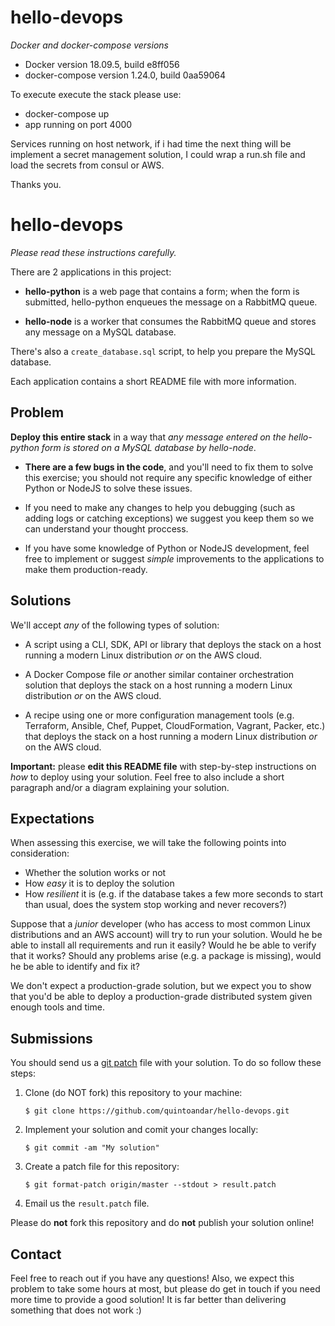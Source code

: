 # hello-devops
_Docker and docker-compose versions_
* Docker version 18.09.5, build e8ff056
* docker-compose version 1.24.0, build 0aa59064

To execute execute the stack please use:
 - docker-compose up
 - app running on port 4000

Services running on host network, if i had time the next thing will be implement a secret management solution, I could wrap a run.sh file and load the secrets from consul or AWS.

Thanks you.




# hello-devops

_Please read these instructions carefully._

There are 2 applications in this project:

* **hello-python** is a web page that contains a form; when the form is submitted, hello-python enqueues the message on a RabbitMQ queue.

* **hello-node** is a worker that consumes the RabbitMQ queue and stores any message on a MySQL database.

There's also a `create_database.sql` script, to help you prepare the MySQL database.

Each application contains a short README file with more information.

## Problem

**Deploy this entire stack** in a way that _any message entered on the hello-python form is stored on a MySQL database by hello-node_.

* **There are a few bugs in the code**, and you'll need to fix them to solve this exercise; you should not require any specific knowledge of either Python or NodeJS to solve these issues.

* If you need to make any changes to help you debugging (such as adding logs or catching exceptions) we suggest you keep them so we can understand your thought proccess.

* If you have some knowledge of Python or NodeJS development, feel free to implement or suggest _simple_ improvements to the applications to make them production-ready.

## Solutions

We'll accept _any_ of the following types of solution:

* A script using a CLI, SDK, API or library that deploys the stack on a host running a modern Linux distribution _or_ on the AWS cloud.

* A Docker Compose file _or_ another similar container orchestration solution that deploys the stack on a host running a modern Linux distribution _or_ on the AWS cloud.

* A recipe using one or more configuration management tools (e.g. Terraform, Ansible, Chef, Puppet, CloudFormation, Vagrant, Packer, etc.) that deploys the stack on a host running a modern Linux distribution _or_ on the AWS cloud.

**Important:** please **edit this README file** with step-by-step instructions on _how_ to deploy using your solution. Feel free to also include a short paragraph and/or a diagram explaining your solution.

## Expectations

When assessing this exercise, we will take the following points into consideration:

* Whether the solution works or not
* How _easy_ it is to deploy the solution
* How _resilient_ it is (e.g. if the database takes a few more seconds to start than usual, does the system stop working and never recovers?)

Suppose that a _junior_ developer (who has access to most common Linux distributions and an AWS account) will try to run your solution. Would he be able to install all requirements and run it easily? Would he be able to verify that it works? Should any problems arise (e.g. a package is missing), would he be able to identify and fix it?

We don't expect a production-grade solution, but we expect you to show that you'd be able to deploy a production-grade distributed system given enough tools and time.

## Submissions

You should send us a [git patch](https://git-scm.com/docs/git-format-patch) file with your solution. To do so follow these steps:

1.  Clone (do NOT fork) this repository to your machine:

        $ git clone https://github.com/quintoandar/hello-devops.git

2.  Implement your solution and comit your changes locally:

        $ git commit -am "My solution"

3.  Create a patch file for this repository:

        $ git format-patch origin/master --stdout > result.patch

4.  Email us the `result.patch` file.

Please do **not** fork this repository and do **not** publish your solution online!

## Contact

Feel free to reach out if you have any questions! Also, we expect this problem to take some hours at most, but please do get in touch if you need more time to provide a good solution! It is far better than delivering something that does not work :)
